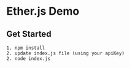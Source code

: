 # Ether.js Demo

## Get Started
```
1. npm install
2. update index.js file (using your apiKey)
2. node index.js
```
